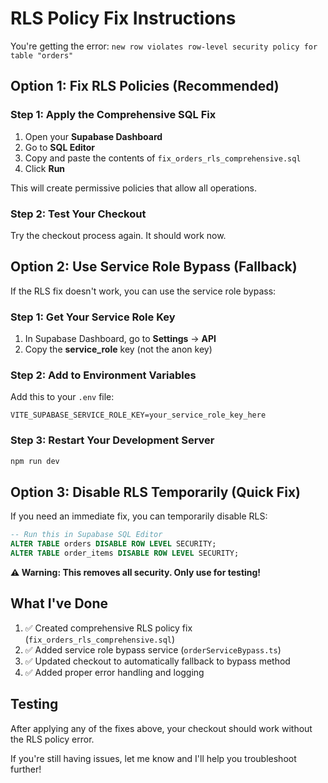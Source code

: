 # RLS Policy Fix Instructions

You're getting the error: `new row violates row-level security policy for table "orders"`

## Option 1: Fix RLS Policies (Recommended)

### Step 1: Apply the Comprehensive SQL Fix
1. Open your **Supabase Dashboard**
2. Go to **SQL Editor**
3. Copy and paste the contents of `fix_orders_rls_comprehensive.sql`
4. Click **Run**

This will create permissive policies that allow all operations.

### Step 2: Test Your Checkout
Try the checkout process again. It should work now.

## Option 2: Use Service Role Bypass (Fallback)

If the RLS fix doesn't work, you can use the service role bypass:

### Step 1: Get Your Service Role Key
1. In Supabase Dashboard, go to **Settings** → **API**
2. Copy the **service_role** key (not the anon key)

### Step 2: Add to Environment Variables
Add this to your `.env` file:
```
VITE_SUPABASE_SERVICE_ROLE_KEY=your_service_role_key_here
```

### Step 3: Restart Your Development Server
```bash
npm run dev
```

## Option 3: Disable RLS Temporarily (Quick Fix)

If you need an immediate fix, you can temporarily disable RLS:

```sql
-- Run this in Supabase SQL Editor
ALTER TABLE orders DISABLE ROW LEVEL SECURITY;
ALTER TABLE order_items DISABLE ROW LEVEL SECURITY;
```

**⚠️ Warning: This removes all security. Only use for testing!**

## What I've Done

1. ✅ Created comprehensive RLS policy fix (`fix_orders_rls_comprehensive.sql`)
2. ✅ Added service role bypass service (`orderServiceBypass.ts`)
3. ✅ Updated checkout to automatically fallback to bypass method
4. ✅ Added proper error handling and logging

## Testing

After applying any of the fixes above, your checkout should work without the RLS policy error.

If you're still having issues, let me know and I'll help you troubleshoot further!
